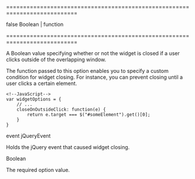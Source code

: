 <!--**
/*-------------------------------------------
    Auto-generated file. Do not modify.
-------------------------------------------

**-->
===========================================================================
<!--default-->false<!--/default-->
<!--type-->Boolean | function<!--/type-->
===========================================================================

<!--shortDescription-->
A Boolean value specifying whether or not the widget is closed if a user clicks outside of the overlapping window.
<!--/shortDescription-->

<!--fullDescription-->
The function passed to this option enables you to specify a custom condition for widget closing. For instance, you can prevent closing until a user clicks a certain element.

    <!--JavaScript-->
    var widgetOptions = {
        // ...
        closeOnOutsideClick: function(e) {
            return e.target === $("#someElement").get()[0];
        }
    }


<!--/fullDescription-->
<!--typeFunctionParamName1-->event<!--/typeFunctionParamName1-->
<!--typeFunctionParamType1-->jQueryEvent<!--/typeFunctionParamType1-->
<!--typeFunctionParamDescription1-->
Holds the jQuery event that caused widget closing.
<!--/typeFunctionParamDescription1-->

<!--typeFunctionReturnType-->Boolean<!--/typeFunctionReturnType-->
<!--typeFunctionReturnDescription-->
The required option value.
<!--/typeFunctionReturnDescription-->